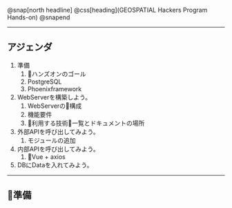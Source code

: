 @snap[north headline] @css[heading](GEOSPATIAL Hackers Program Hands-on) @snapend

---
## アジェンダ

1. 準備 
   1. ハンズオンのゴール
   2. PostgreSQL
   3. Phoenixframework
2. WebServerを構築しよう。
   1. WebServerの構成
   2. 機能要件
   3. 利用する技術一覧とドキュメントの場所
3. 外部APIを呼び出してみよう。
   1. モジュールの追加
4. 内部APIを呼び出してみよう。
   1. Vue + axios
5. DBにDataを入れてみよう。

---

## 準備

